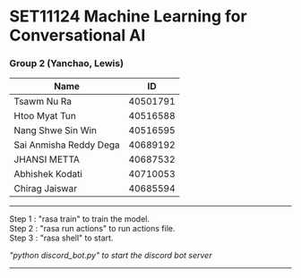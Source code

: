# SET11124 Machine Learning for Conversational AI
### Group 2 (Yanchao, Lewis)

| Name                   | ID       |
|------------------------|----------|
| Tsawm Nu Ra            | 40501791 |
| Htoo Myat Tun          | 40516588 |
| Nang Shwe Sin Win      | 40516595 |
| Sai Anmisha Reddy Dega | 40689192 |
| JHANSI METTA           | 40687532 |
| Abhishek Kodati        | 40710053 |
| Chirag Jaiswar         | 40685594 |

---
Step 1 : "rasa train" to train the model.<br />
Step 2 : "rasa run actions" to run actions file.<br />
Step 3 : "rasa shell" to start.<br />

*"python discord_bot.py" to start the discord bot server*

---